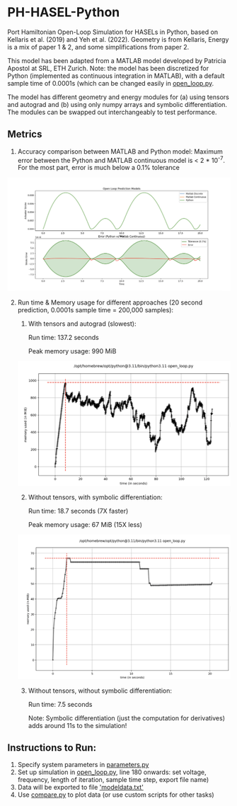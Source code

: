 # PH-HASEL-Python
Port Hamiltonian Open-Loop Simulation for HASELs in Python, based on Kellaris et al. (2019) and Yeh et al. (2022). Geometry is from Kellaris, Energy is a mix of paper 1 & 2, and some simplifications from paper 2.

This model has been adapted from a MATLAB model developed by Patricia Apostol at SRL, ETH Zurich. Note: the model has been discretized for Python (implemented as continuous integration in MATLAB), with a default sample time of 0.0001s (which can be changed easily in [open_loop.py](open_loop.py).

The model has different geometry and energy modules for (a) using tensors and autograd and (b) using only numpy arrays and symbolic differentiation. The modules can be swapped out interchangeably to test performance.

## Metrics
1. Accuracy comparison between MATLAB and Python model:
    Maximum error between the Python and MATLAB continuous model is < 2 * 10<sup>-7</sup>. For the most part, error is much below a 0.1% tolerance

![Python Model Accuracy.png](https://github.com/MadhavL/PH-HASEL-Python/blob/main/Images/Python%20Model%20Accuracy.png)
    
2. Run time & Memory usage for different approaches (20 second prediction, 0.0001s sample time = 200,000 samples):
    1. With tensors and autograd (slowest):
   
        Run time: 137.2 seconds
    
        Peak memory usage: 990 MiB

    ![Memory usage with tensors](https://github.com/MadhavL/PH-HASEL-Python/blob/main/Images/With%20Tensors.png)
    
    2. Without tensors, with symbolic differentiation:
    
        Run time: 18.7 seconds (7X faster)
    
        Peak memory usage: 67 MiB (15X less)

    ![Memory usage without tensors](https://github.com/MadhavL/PH-HASEL-Python/blob/main/Images/Without%20Tensors%20With%20Symbolic.png)
    
    3. Without tensors, without symbolic differentiation:
    
        Run time: 7.5 seconds
        
        Note: Symbolic differentiation (just the computation for derivatives) adds around 11s to the simulation!

## Instructions to Run:
1. Specify system parameters in [parameters.py](parameters.py)
2. Set up simulation in [open_loop.py](open_loop.py), line 180 onwards: set voltage, frequency, length of iteration, sample time step, export file name)
3. Data will be exported to file ['modeldata.txt'](modeldata.txt)
4. Use [compare.py](compare.py) to plot data (or use custom scripts for other tasks)

